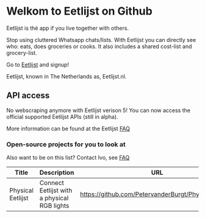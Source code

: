 # Welkom to Eetlijst on Github
Eetlijst is thé app if you live together with others.

Stop using cluttered Whatsapp chats/lists. With Eetlijst you can directly see who: eats, does groceries or cooks. It also includes a shared cost-list and grocery-list. 


Go to [Eetlijst](https://eetlijst.nl) and signup!

Eetlijst, known in The Netherlands as, Eetlijst.nl.


## API access
No webscraping anymore with Eetlijst verison 5! You can now access the official supported Eetlijst APIs (still in alpha).

More information can be found at the Eetlijst [FAQ](https://eetlijst.nl/faq)


### Open-source projects for you to look at

Also want to be on this list? Contact Ivo, see [FAQ](https://eetlijst.nl/faq)

| Title             | Description                                 | URL                                                   |
|-------------------|---------------------------------------------|-------------------------------------------------------|
| Physical Eetlijst | Connect Eetlijst with a physical RGB lights | https://github.com/PetervanderBurgt/Physical_Eetlijst |

